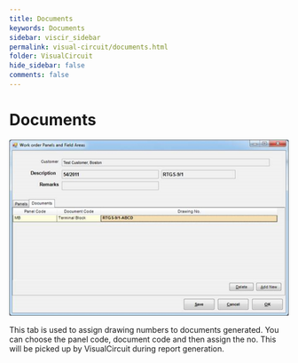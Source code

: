 ```yaml
---
title: Documents
keywords: Documents
sidebar: viscir_sidebar
permalink: visual-circuit/documents.html
folder: VisualCircuit
hide_sidebar: false
comments: false
---
```


# Documents

![](/images/documents.png)

This tab is used to assign drawing numbers to documents generated. You can choose the panel code, document code and then assign the no. This will be picked up by VisualCircuit during report generation.
